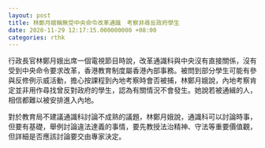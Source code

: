 ```yaml
---
layout: post
title: 林鄭月娥稱無受中央命令改革通識　考察非尋反政府學生
date: 2020-11-29 12:17:15.000000000 +08:00
categories: rthk
---
```


行政長官林鄭月娥出席一個電視節目時說，改革通識科與中央沒有直接關係，沒有受到中央命令要求改革，香港教育制度屬香港內部事務。被問到部分學生可能有參與反修例示威活動，擔心按課程到內地考察時會否被捕，林鄭月娥說，內地考察肯定並非用作尋找曾反對政府的學生，認為有關情況不會發生。她說若被通緝的人，相信都難以被安排進入內地。

對於教育局不建議通識科討論不成熟的議題，林鄭月娥說，通識科可以討論時事，但要有基礎，舉例討論違法達義的事情，要先教授法治精神、守法等重要價值觀，但詳細是否應該討論要交由專家決定。
